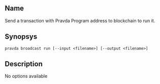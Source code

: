 ## Name
Send a transaction with Pravda Program address to blockchain to run it.

## Synopsys
```
pravda broadcast run [--input <filename>] [--output <filename>]
```

## Description

            
No options available
